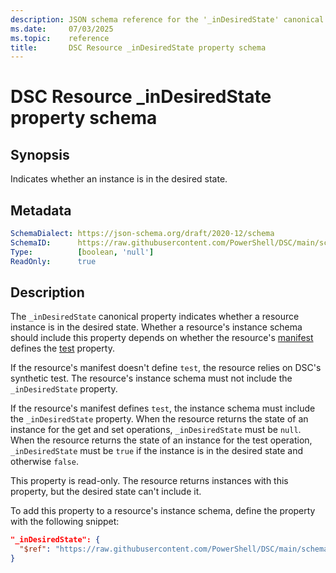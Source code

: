 ```yaml
---
description: JSON schema reference for the '_inDesiredState' canonical DSC Resource property.
ms.date:     07/03/2025
ms.topic:    reference
title:       DSC Resource _inDesiredState property schema
---
```


# DSC Resource _inDesiredState property schema

## Synopsis

Indicates whether an instance is in the desired state.

## Metadata

```yaml
SchemaDialect: https://json-schema.org/draft/2020-12/schema
SchemaID:      https://raw.githubusercontent.com/PowerShell/DSC/main/schemas/v3.1.0/resource/properties/inDesiredState.json
Type:          [boolean, 'null']
ReadOnly:      true
```

## Description

The `_inDesiredState` canonical property indicates whether a resource instance is in the desired
state. Whether a resource's instance schema should include this property depends on whether the
resource's [manifest][01] defines the [test][02] property.

If the resource's manifest doesn't define `test`, the resource relies on DSC's synthetic test. The
resource's instance schema must not include the `_inDesiredState` property.

If the resource's manifest defines `test`, the instance schema must include the `_inDesiredState`
property. When the resource returns the state of an instance for the get and set operations,
`_inDesiredState` must be `null`. When the resource returns the state of an instance for the test
operation, `_inDesiredState` must be `true` if the instance is in the desired state and otherwise
`false`.

This property is read-only. The resource returns instances with this property, but the desired
state can't include it.

To add this property to a resource's instance schema, define the property with the following
snippet:

```json
"_inDesiredState": {
  "$ref": "https://raw.githubusercontent.com/PowerShell/DSC/main/schemas/v3/resource/properties/inDesiredState.json"
}
```

<!-- TODO: Enumerate the other available URIs and describe which to select and why -->

[01]: ../manifest/root.md
[02]: ../manifest/test.md

